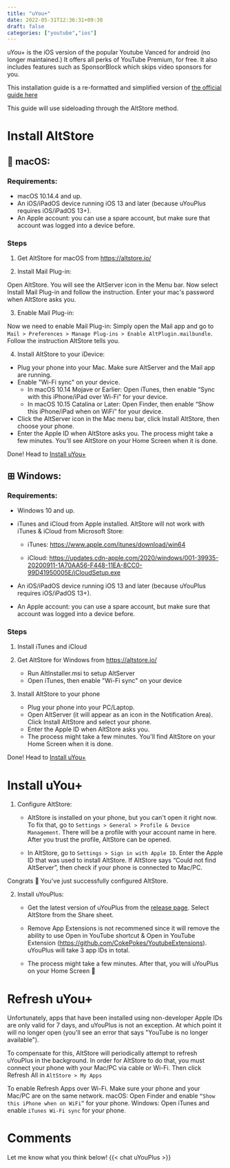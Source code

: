 ```yaml
---
title: "uYou+"
date: 2022-05-31T12:36:31+09:30
draft: false
categories: ["youtube","ios"]
---
```


uYou+ is the iOS version of the popular Youtube Vanced for android (no longer maintained.) It offers all perks of YouTube Premium, for free. It also includes features such as SponsorBlock which skips video sponsors for you.

This installation guide is a re-formatted and simplified version of [the official guide here](https://github.com/qnblackcat/uYouPlus/wiki/Installation)

This guide will use sideloading through the AltStore method.

# Install AltStore

##  macOS:

### Requirements:

- macOS 10.14.4 and up.
- An iOS/iPadOS device running iOS 13 and later (because uYouPlus requires iOS/iPadOS 13+).
- An Apple account: you can use a spare account, but make sure that account was logged into a device before. 

### Steps
1. Get AltStore for macOS from https://altstore.io/

2. Install Mail Plug-in:

Open AltStore. You will see the AltServer icon in the Menu bar. Now select Install Mail Plug-in and follow the instruction. Enter your mac's password when AltStore asks you. 

3. Enable Mail Plug-in:

Now we need to enable Mail Plug-in: Simply open the Mail app and go to ```Mail > Preferences > Manage Plug-ins > Enable AltPlugin.mailbundle```. Follow the instruction AltStore tells you.

4. Install AltStore to your iDevice:

- Plug your phone into your Mac. Make sure AltServer and the Mail app are running.
- Enable "Wi-Fi sync" on your device.
    - In macOS 10.14 Mojave or Earlier: Open iTunes, then enable “Sync with this iPhone/iPad over Wi-Fi” for your device.
    - In macOS 10.15 Catalina or Later: Open Finder, then enable “Show this iPhone/iPad when on WiFi” for your device.
- Click the AltServer icon in the Mac menu bar, click Install AltStore, then choose your phone.
- Enter the Apple ID when AltStore asks you.
The process might take a few minutes. You'll see AltStore on your Home Screen when it is done.

Done! Head to [Install uYou+](http://leafguides.xyz/posts/uyou+/#install-uyou)

## ⊞ Windows:

### Requirements:

- Windows 10 and up.
- iTunes and iCloud from Apple installed. AltStore will not work with iTunes & iCloud from Microsoft Store:

    - iTunes: https://www.apple.com/itunes/download/win64

    - iCloud: https://updates.cdn-apple.com/2020/windows/001-39935-20200911-1A70AA56-F448-11EA-8CC0-99D41950005E/iCloudSetup.exe

- An iOS/iPadOS device running iOS 13 and later (because uYouPlus requires iOS/iPadOS 13+).
- An Apple account: you can use a spare account, but make sure that account was logged into a device before.

### Steps
1. Install iTunes and iCloud
2. Get AltStore for Windows from https://altstore.io/
    - Run AltInstaller.msi to setup AltServer
    - Open iTunes, then enable "Wi-Fi sync" on your device

3. Install AltStore to your phone
    - Plug your phone into your PC/Laptop.
    - Open AltServer (it will appear as an icon in the Notification Area). Click Install AltStore and select your phone.
    - Enter the Apple ID when AltStore asks you.
    - The process might take a few minutes. You'll find AltStore on your Home Screen when it is done.

Done! Head to [Install uYou+](http://leafguides.xyz/posts/uyou+/#install-uyou)

# Install uYou+
1. Configure AltStore:
    -  AltStore is installed on your phone, but you can't open it right now. To fix that, go to ```Settings > General > Profile & Device Management```. There will be a profile with your account name in here. After you trust the profile, AltStore can be opened.

    - In AltStore, go to ```Settings > Sign in with Apple ID```. Enter the Apple ID that was used to install AltStore. If AltStore says “Could not find AltServer”, then check if your phone is connected to Mac/PC.


Congrats 🎉 You've just successfully configured AltStore.

2. Install uYouPlus:
    - Get the latest version of uYouPlus from the [release page](https://github.com/qnblackcat/uYouPlus/releases/latest). Select AltStore from the Share sheet.

    - Remove App Extensions is not recommened since it will remove the ability to use Open in YouTube shortcut & Open in YouTube Extension (https://github.com/CokePokes/YoutubeExtensions). uYouPlus will take 3 app IDs in total.

    - The process might take a few minutes. After that, you will uYouPlus on your Home Screen 🎉

# Refresh uYou+
Unfortunately, apps that have been installed using non-developer Apple IDs are only valid for 7 days, and uYouPlus is not an exception. At which point it will no longer open (you'll see an error that says "YouTube is no longer available").

To compensate for this, AltStore will periodically attempt to refresh uYouPlus in the background. In order for AltStore to do that, you must connect your phone with your Mac/PC via cable or Wi-Fi. Then click Refresh All in ```AltStore > My Apps```

To enable Refresh Apps over Wi-Fi. Make sure your phone and your Mac/PC are on the same network.
    macOS: Open Finder and enable ```“Show this iPhone when on WiFi”``` for your phone.
    Windows: Open iTunes and enable ```iTunes Wi-Fi sync``` for your phone.

# Comments
Let me know what you think below!
{{< chat uYouPlus >}}





